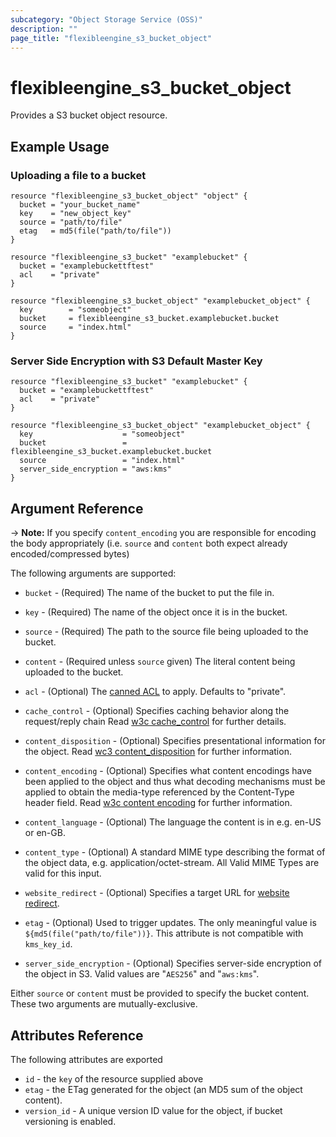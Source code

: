 ```yaml
---
subcategory: "Object Storage Service (OSS)"
description: ""
page_title: "flexibleengine_s3_bucket_object"
---
```


# flexibleengine_s3_bucket_object

Provides a S3 bucket object resource.

## Example Usage

### Uploading a file to a bucket

```hcl
resource "flexibleengine_s3_bucket_object" "object" {
  bucket = "your_bucket_name"
  key    = "new_object_key"
  source = "path/to/file"
  etag   = md5(file("path/to/file"))
}

resource "flexibleengine_s3_bucket" "examplebucket" {
  bucket = "examplebuckettftest"
  acl    = "private"
}

resource "flexibleengine_s3_bucket_object" "examplebucket_object" {
  key        = "someobject"
  bucket     = flexibleengine_s3_bucket.examplebucket.bucket
  source     = "index.html"
}
```

### Server Side Encryption with S3 Default Master Key

```hcl
resource "flexibleengine_s3_bucket" "examplebucket" {
  bucket = "examplebuckettftest"
  acl    = "private"
}

resource "flexibleengine_s3_bucket_object" "examplebucket_object" {
  key                    = "someobject"
  bucket                 = flexibleengine_s3_bucket.examplebucket.bucket
  source                 = "index.html"
  server_side_encryption = "aws:kms"
}
```

## Argument Reference

-> **Note:** If you specify `content_encoding` you are responsible for encoding the body appropriately
  (i.e. `source` and `content` both expect already encoded/compressed bytes)

The following arguments are supported:

* `bucket` - (Required) The name of the bucket to put the file in.
* `key` - (Required) The name of the object once it is in the bucket.
* `source` - (Required) The path to the source file being uploaded to the bucket.
* `content` - (Required unless `source` given) The literal content being uploaded to the bucket.

* `acl` - (Optional) The [canned ACL](https://docs.aws.amazon.com/AmazonS3/latest/dev/acl-overview.html#canned-acl) to apply.
  Defaults to "private".

* `cache_control` - (Optional) Specifies caching behavior along the request/reply chain Read [w3c cache_control](http://www.w3.org/Protocols/rfc2616/rfc2616-sec14.html#sec14.9)
  for further details.

* `content_disposition` - (Optional) Specifies presentational information for the object. Read [wc3 content_disposition](http://www.w3.org/Protocols/rfc2616/rfc2616-sec19.html#sec19.5.1)
  for further information.

* `content_encoding` - (Optional) Specifies what content encodings have been applied to the object and thus what decoding
  mechanisms must be applied to obtain the media-type referenced by the Content-Type header field.
  Read [w3c content encoding](http://www.w3.org/Protocols/rfc2616/rfc2616-sec14.html#sec14.11) for further information.

* `content_language` - (Optional) The language the content is in e.g. en-US or en-GB.

* `content_type` - (Optional) A standard MIME type describing the format of the object data, e.g. application/octet-stream.
  All Valid MIME Types are valid for this input.

* `website_redirect` - (Optional) Specifies a target URL for [website redirect](http://docs.aws.amazon.com/AmazonS3/latest/dev/how-to-page-redirect.html).

* `etag` - (Optional) Used to trigger updates. The only meaningful value is `${md5(file("path/to/file"))}`.
  This attribute is not compatible with `kms_key_id`.

* `server_side_encryption` - (Optional) Specifies server-side encryption of the object in S3.
  Valid values are "`AES256`" and "`aws:kms`".

Either `source` or `content` must be provided to specify the bucket content.
These two arguments are mutually-exclusive.

## Attributes Reference

The following attributes are exported

* `id` - the `key` of the resource supplied above
* `etag` - the ETag generated for the object (an MD5 sum of the object content).
* `version_id` - A unique version ID value for the object, if bucket versioning
is enabled.
